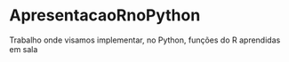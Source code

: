 # ApresentacaoRnoPython
Trabalho onde visamos implementar, no Python, funções do R aprendidas em sala
